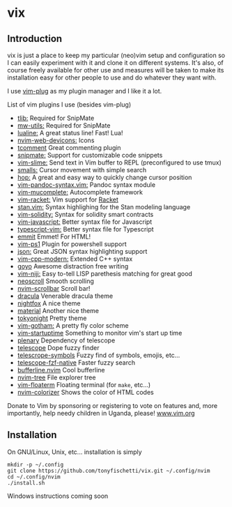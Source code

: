 # vix

## Introduction

vix is just a place to keep my particular (neo)vim setup and configuration
so I can easily experiment with it and clone it on different systems. It's
also, of course freely available for other use and measures will be taken
to make its installation easy for other people to use and do whatever they
want with.

I use [vim-plug](https://github.com/junegunn/vim-plug) as my plugin
manager and I like it a lot.

List of vim plugins I use (besides vim-plug)
 - [tlib:](https://github.com/tomtom/tlib_vim.git)
   Required for SnipMate
 - [mw-utils:](https://github.com/MarcWeber/vim-addon-mw-utils.git)
   Required for SnipMate
 - [lualine:](https://github.com/nvim-lualine/lualine.nvim)
   A great status line! Fast! Lua!
 - [nvim-web-devicons:](https://github.com/kyazdani42/nvim-web-devicons)
   Icons
 - [tcomment](https://github.com/tomtom/tcomment_vim)
   Great commenting plugin
 - [snipmate:](https://github.com/garbas/vim-snipmate)
   Support for customizable code snippets
 - [vim-slime:](https://github.com/jpalardy/vim-slime)
   Send text in Vim buffer to REPL
   (preconfigured to use tmux)
 - [smalls:](https://github.com/t9md/vim-smalls)
   Cursor movement with simple search
 - [hop:](https://github.com/phaazon/hop.nvim)
   A great and easy way to quickly change cursor position
 - [vim-pandoc-syntax.vim:](https://github.com/vim-pandoc/vim-pandoc-syntax)
   Pandoc syntax module
 - [vim-mucomplete:](https://github.com/lifepillar/vim-mucomplete)
   Autocomplete framework
 - [vim-racket:](https://github.com/wlangstroth/vim-racket)
   Vim support for [Racket](http://racket-lang.org)
 - [stan.vim:](https://github.com/maverickg/stan.vim)
   Syntax highlighing for the Stan modeling language
 - [vim-solidity:](https://github.com/TovarishFin/vim-solidity)
   Syntax for solidity smart contracts
 - [vim-javascript:](https://github.com/pangloss/vim-javascript)
   Better syntax file for Javascript
 - [typescript-vim:](https://github.com/leafgarland/typescript-vim)
   Better syntax file for Typescript
 - [emmit](https://github.com/mattn/emmet-vim)
   Emmet! For HTML!
 - [vim-ps1](https://github.com/PProvost/vim-ps1)
   Plugin for powershell support
 - [json:](https://github.com/vim-scripts/vim-json-bundle)
   Great JSON syntax highlighting support
 - [vim-cpp-modern:](https://github.com/bfrg/vim-cpp-modern)
   Extended C++ syntax
 - [goyo](https://github.com/junegunn/goyo.vim)
   Awesome distraction free writing
 - [vim-niji:](https://github.com/luochen1990/rainbow)
   Easy to-tell LISP parethesis matching for great good
 - [neoscroll](https://github.com/karb94/neoscroll.nvim)
   Smooth scrolling
 - [nvim-scrollbar](https://github.com/petertriho/nvim-scrollbar)
   Scroll bar!
 - [dracula](https://github.com/dracula/vim)
   Venerable dracula theme
 - [nightfox](https://github.com/EdenEast/nightfox.nvim)
   A nice theme
 - [material](https://github.com/marko-cerovac/material.nvim)
   Another nice theme
 - [tokyonight](https://github.com/folke/tokyonight.nvim)
   Pretty theme
 - [vim-gotham:](https://github.com/whatyouhide/vim-gotham)
   A pretty fly color scheme
 - [vim-startuptime](https://github.com/dstein64/vim-startuptime)
   Something to monitor vim's start up time
 - [plenary](https://github.com/nvim-lua/plenary.nvim)
   Dependency of telescope
 - [telescope](https://github.com/nvim-telescope/telescope.nvim)
   Dope fuzzy finder
 - [telescrope-symbols](https://github.com/nvim-telescope/telescope-symbols.nvim)
   Fuzzy find of symbols, emojis, etc...
 - [telescope-fzf-native](https://github.com/nvim-telescope/telescope-fzf-native.nvim)
   Faster fuzzy search
 - [bufferline.nvim](https://github.com/akinsho/bufferline.nvim)
   Cool bufferline
 - [nvim-tree](https://github.com/nvim-tree/nvim-tree.lua)
   File explorer tree
 - [vim-floaterm](https://github.com/voldikss/vim-floaterm)
   Floating terminal (for `make`, etc...)
 - [nvim-colorizer](https://github.com/norcalli/nvim-colorizer.lua)
   Shows the color of HTML codes

Donate to Vim by sponsoring or registering to vote on features and, more
importantly, help needy children in Uganda, please!
www.vim.org


## Installation

On GNU/Linux, Unix, etc... installation is simply

```
mkdir -p ~/.config
git clone https://github.com/tonyfischetti/vix.git ~/.config/nvim
cd ~/.config/nvim
./install.sh
```


Windows instructions coming soon


